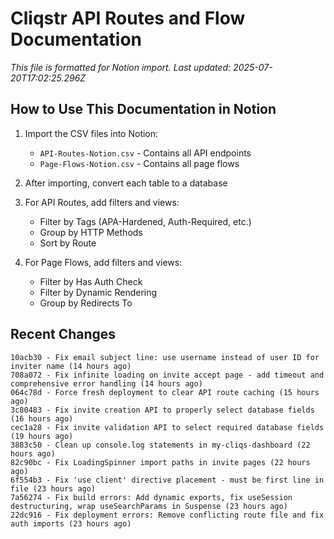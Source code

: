 # Cliqstr API Routes and Flow Documentation

*This file is formatted for Notion import. Last updated: 2025-07-20T17:02:25.296Z*

## How to Use This Documentation in Notion

1. Import the CSV files into Notion:
   - `API-Routes-Notion.csv` - Contains all API endpoints
   - `Page-Flows-Notion.csv` - Contains all page flows

2. After importing, convert each table to a database
3. For API Routes, add filters and views:
   - Filter by Tags (APA-Hardened, Auth-Required, etc.)
   - Group by HTTP Methods
   - Sort by Route

4. For Page Flows, add filters and views:
   - Filter by Has Auth Check
   - Filter by Dynamic Rendering
   - Group by Redirects To

## Recent Changes

```
10acb30 - Fix email subject line: use username instead of user ID for inviter name (14 hours ago)
708a072 - Fix infinite loading on invite accept page - add timeout and comprehensive error handling (14 hours ago)
064c78d - Force fresh deployment to clear API route caching (15 hours ago)
3c80483 - Fix invite creation API to properly select database fields (16 hours ago)
cec1a28 - Fix invite validation API to select required database fields (19 hours ago)
3883c50 - Clean up console.log statements in my-cliqs-dashboard (22 hours ago)
82c90bc - Fix LoadingSpinner import paths in invite pages (22 hours ago)
6f554b3 - Fix 'use client' directive placement - must be first line in file (23 hours ago)
7a56274 - Fix build errors: Add dynamic exports, fix useSession destructuring, wrap useSearchParams in Suspense (23 hours ago)
22dc916 - Fix deployment errors: Remove conflicting route file and fix auth imports (23 hours ago)
```
